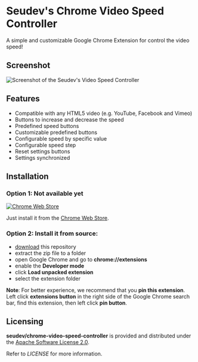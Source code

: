 # Seudev's Chrome Video Speed Controller

A simple and customizable Google Chrome Extension for control the video speed!

## Screenshot

![Screenshot of the Seudev's Video Speed Controller](https://user-images.githubusercontent.com/8549602/98446095-1881ba80-20fa-11eb-8f81-82e24f892d6b.png)

## Features

* Compatible with any HTML5 video (e.g. YouTube, Facebook and Vimeo)
* Buttons to increase and decrease the speed
* Predefined speed buttons
* Customizable predefined buttons
* Configurable speed by specific value
* Configurable speed step
* Reset settings buttons
* Settings synchronized

## Installation

### Option 1: Not available yet

[![Chrome Web Store](https://developer.chrome.com/webstore/images/ChromeWebStore_Badge_v2_340x96.png)](https://chrome.google.com/webstore/detail/)

Just install it from the [Chrome Web Store](https://chrome.google.com/webstore/detail/).

### Option 2: Install it from source:

* [download](https://github.com/seudev/chrome-video-speed-controller/archive/master.zip) this repository
* extract the zip file to a folder
* open Google Chrome and go to **chrome://extensions**
* enable the **Developer mode**
* click **Load unpacked extension**
* select the extension folder

**Note**: For better experience, we recommend that you **pin this extension**. Left click **extensions button** in the right side of the Google Chrome search bar, find this extension, then left click **pin button**.

## Licensing

**seudev/chrome-video-speed-controller** is provided and distributed under the [Apache Software License 2.0](http://www.apache.org/licenses/LICENSE-2.0).

Refer to *LICENSE* for more information.
